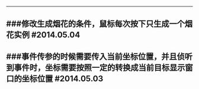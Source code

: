 ###
#
---
###修改生成烟花的条件，鼠标每次按下只生成一个烟花实例
#2014.05.04
---
###事件传参的时候需要传入当前坐标位置，并且侦听到事件时，坐标需要按照一定的转换成当前目标显示窗口的坐标位置
#2014.05.03
---
